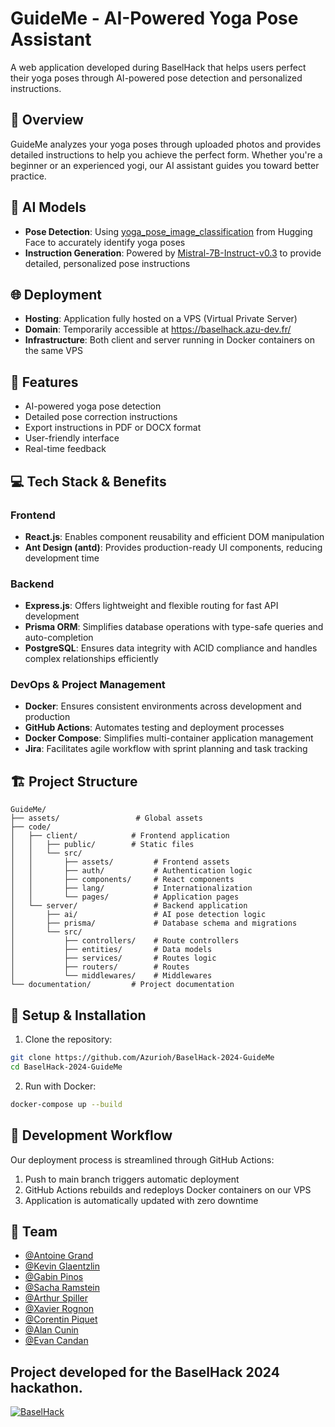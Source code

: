 # GuideMe - AI-Powered Yoga Pose Assistant

A web application developed during BaselHack that helps users perfect their yoga poses through AI-powered pose detection and personalized instructions.

## 🎯 Overview

GuideMe analyzes your yoga poses through uploaded photos and provides detailed instructions to help you achieve the perfect form. Whether you're a beginner or an experienced yogi, our AI assistant guides you toward better practice.

## 🤖 AI Models
- **Pose Detection**: Using [yoga_pose_image_classification](https://huggingface.co/dima806/yoga_pose_image_classification) from Hugging Face to accurately identify yoga poses
- **Instruction Generation**: Powered by [Mistral-7B-Instruct-v0.3](https://huggingface.co/mistralai/Mistral-7B-Instruct-v0.3) to provide detailed, personalized pose instructions

## 🌐 Deployment
- **Hosting**: Application fully hosted on a VPS (Virtual Private Server)
- **Domain**: Temporarily accessible at https://baselhack.azu-dev.fr/
- **Infrastructure**: Both client and server running in Docker containers on the same VPS

## 🚀 Features

- AI-powered yoga pose detection
- Detailed pose correction instructions
- Export instructions in PDF or DOCX format
- User-friendly interface
- Real-time feedback

## 💻 Tech Stack & Benefits

### Frontend
- **React.js**: Enables component reusability and efficient DOM manipulation
- **Ant Design (antd)**: Provides production-ready UI components, reducing development time

### Backend
- **Express.js**: Offers lightweight and flexible routing for fast API development
- **Prisma ORM**: Simplifies database operations with type-safe queries and auto-completion
- **PostgreSQL**: Ensures data integrity with ACID compliance and handles complex relationships efficiently

### DevOps & Project Management
- **Docker**: Ensures consistent environments across development and production
- **GitHub Actions**: Automates testing and deployment processes
- **Docker Compose**: Simplifies multi-container application management
- **Jira**: Facilitates agile workflow with sprint planning and task tracking

## 🏗️ Project Structure

```
GuideMe/
├── assets/                 # Global assets
├── code/
│   ├── client/            # Frontend application
│   │   ├── public/        # Static files
│   │   └── src/
│   │       ├── assets/         # Frontend assets
│   │       ├── auth/           # Authentication logic
│   │       ├── components/     # React components
│   │       ├── lang/           # Internationalization
│   │       └── pages/          # Application pages
│   └── server/                 # Backend application
│       ├── ai/                 # AI pose detection logic
│       ├── prisma/             # Database schema and migrations
│       └── src/
│           ├── controllers/    # Route controllers
│           ├── entities/       # Data models
│           ├── services/       # Routes logic
│           ├── routers/        # Routes
│           └── middlewares/    # Middlewares
└── documentation/         # Project documentation
```

## 🔧 Setup & Installation

1. Clone the repository:
```bash
git clone https://github.com/Azurioh/BaselHack-2024-GuideMe
cd BaselHack-2024-GuideMe
```

2. Run with Docker:
```bash
docker-compose up --build
```

## 🔄 Development Workflow

Our deployment process is streamlined through GitHub Actions:

1. Push to main branch triggers automatic deployment
2. GitHub Actions rebuilds and redeploys Docker containers on our VPS
3. Application is automatically updated with zero downtime

## 👥 Team
- [@Antoine Grand](https://github.com/agrand2004)
- [@Kevin Glaentzlin](https://github.com/kevinGLAENTZLIN)
- [@Gabin Pinos](https://github.com/GabinP-Epitech2027)
- [@Sacha Ramstein](https://github.com/sramstein)
- [@Arthur Spiller](https://github.com/ArthurSpiller)
- [@Xavier Rognon](https://github.com/xavier-rognon)
- [@Corentin Piquet](https://github.com/Corent1P)
- [@Alan Cunin](https://github.com/Azurioh)
- [@Evan Candan](https://github.com/evancandan)

## Project developed for the BaselHack 2024 hackathon.

[![BaselHack](https://img.shields.io/badge/BaselHack-2024-FF6B6B?style=for-the-badge)](https://baselhack.ch/)